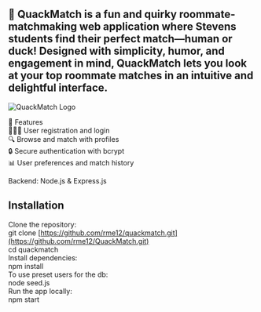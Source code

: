 ## 🐤 QuackMatch is a fun and quirky roommate-matchmaking web application where Stevens students find their perfect match—human or duck! Designed with simplicity, humor, and engagement in mind, QuackMatch lets you look at your top roommate matches in an intuitive and delightful interface.
![QuackMatch Logo](https://i.ibb.co/svMg4gS8/Screenshot-2025-05-10-at-6-20-30-PM.png)

🚀 Features <br>
🧑‍🤝‍🧑 User registration and login <br>
🔍 Browse and match with profiles <br>
🔒 Secure authentication with bcrypt <br>
📊 User preferences and match history

Backend:
Node.js & Express.js

## Installation <br>
Clone the repository: <br>
git clone [https://github.com/rme12/quackmatch.git](https://github.com/rme12/QuackMatch.git) <br>
cd quackmatch <br> 
Install dependencies: <br>
npm install <br>
To use preset users for the db: <br>
node seed.js <br>
Run the app locally: <br>
npm start



